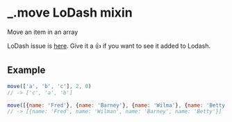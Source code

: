 # _.move LoDash mixin
Move an item in an array

LoDash issue is [here](https://github.com/lodash/lodash/issues/1978).  Give it a 👍 if you want to see it added to Lodash.

## Example
```js
move(['a', 'b', 'c'], 2, 0)
// -> ['c', 'a', 'b']

move([{name: 'Fred'}, {name: 'Barney'}, {name: 'Wilma'}, {name: 'Betty'}], 2, 1)
// -> [{name: 'Fred', name: 'Wilman', name: 'Barney', name: 'Betty'}]
```

